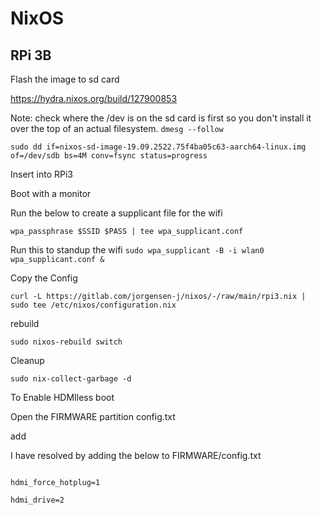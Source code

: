 # NixOS

## RPi 3B

Flash the image to sd card

https://hydra.nixos.org/build/127900853


Note: check where the /dev is on the sd card is first so you don't install it over the top of an actual filesystem. `dmesg --follow`

`sudo dd if=nixos-sd-image-19.09.2522.75f4ba05c63-aarch64-linux.img of=/dev/sdb bs=4M conv=fsync status=progress`


Insert into RPi3

Boot with a monitor

Run the below to create a supplicant file for the wifi

`wpa_passphrase $SSID $PASS | tee wpa_supplicant.conf`

Run this to standup the wifi
`sudo wpa_supplicant -B -i wlan0 wpa_supplicant.conf &`



Copy the Config

`curl -L https://gitlab.com/jorgensen-j/nixos/-/raw/main/rpi3.nix | sudo tee /etc/nixos/configuration.nix`


rebuild

`sudo nixos-rebuild switch`

Cleanup

`sudo nix-collect-garbage -d`
  

To Enable HDMIless boot

  
Open the FIRMWARE partition config.txt

add


I have resolved by adding the below to FIRMWARE/config.txt

```

hdmi_force_hotplug=1

hdmi_drive=2

```
